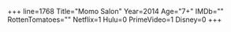 +++
line=1768
Title="Momo Salon"
Year=2014
Age="7+"
IMDb=""
RottenTomatoes=""
Netflix=1
Hulu=0
PrimeVideo=1
Disney=0
+++

